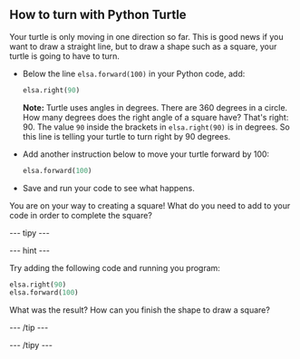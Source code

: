 ## How to turn with Python Turtle

Your turtle is only moving in one direction so far. This is good news if you want to draw a straight line, but to draw a shape such as a square, your turtle is going to have to turn.

- Below the line `elsa.forward(100)` in your Python code, add:
    
    ```python
    elsa.right(90)
    ```
    
    **Note:** Turtle uses angles in degrees. There are 360 degrees in a circle. How many degrees does the right angle of a square have? That's right: 90. The value `90` inside the brackets in `elsa.right(90)` is in degrees. So this line is telling your turtle to turn right by 90 degrees.

- Add another instruction below to move your turtle forward by 100:
    
    ```python
    elsa.forward(100)
    ```

- Save and run your code to see what happens.

You are on your way to creating a square! What do you need to add to your code in order to complete the square?

\--- tipy \---

\--- hint \---

Try adding the following code and running you program:

```python
elsa.right(90)
elsa.forward(100)
```

What was the result? How can you finish the shape to draw a square?

\--- /tip \---

\--- /tipy \---